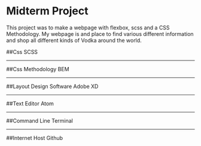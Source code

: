 # Midterm Project

This project was to make a webpage with flexbox, scss and a CSS Methodology.
My webpage is and place to find various different information and shop
all different kinds of Vodka around the world.

##Css
SCSS

----------------------

##Css Methodology
BEM

----------------------

##Layout Design Software
  Adobe XD

----------------------

##Text Editor
  Atom

----------------------

##Command Line
  Terminal

----------------------

##Internet Host
  Github

